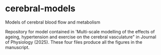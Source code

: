 # cerebral-models
Models of cerebral blood flow and metabolism

Repository for model contained in 'Multi-scale modelling of the effects of ageing, hypertension and exercise on the cerebral vasculature" in Journal of Physiology (2025).
These four files produce all the figures in the manuscript.
